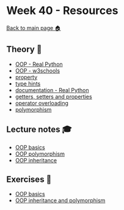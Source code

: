# Week 40 - Resources

[Back to main page :house:](https://github.com/aleylani/Python-AI24)


## Theory :book:
- [OOP - Real Python][OOP_real]
- [OOP - w3schools][w3OOP]
- [property][prop]
- [type hints](https://realpython.com/lessons/type-hinting/)
- [documentation - Real Python](https://realpython.com/documenting-python-code/)
- [getters, setters and properties](https://realpython.com/python-getter-setter/#using-properties-instead-of-getters-and-setters-the-python-way)
- [operator overloading](https://www.geeksforgeeks.org/operator-overloading-in-python/)
- [polymorphism](https://www.programiz.com/python-programming/polymorphism)

[OOP_real]: https://realpython.com/python3-object-oriented-programming/
[w3OOP]: https://www.w3schools.com/python/python_classes.asp
[prop]: https://www.programiz.com/python-programming/property


## Lecture notes :mortar_board:

- [OOP basics](https://github.com/aleylani/Python-AI24/blob/main/lectures/L11_OOP_basics.ipynb)
- [OOP polymorphism](https://github.com/aleylani/Python-AI24/blob/main/lectures/L12-polymorphism.ipynb)
- [OOP inheritance](https://github.com/aleylani/Python-AI24/blob/main/lectures/L13-inheritance.ipynb)

## Exercises :running:

- [OOP basics](https://github.com/aleylani/Python-course-AI22/blob/main/Exercises/E11_OOP_basics_exercise.ipynb)
- [OOP inheritance and polymorphism](https://github.com/aleylani/Python-AI24/blob/main/exercises/E12_OOP_inheritance_polymorphism.ipynb)